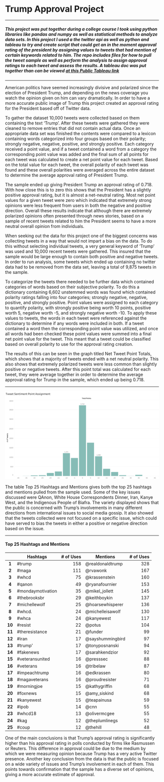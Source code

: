 # Trump Approval Project

***

##### This project was put together during a college course I took using python libraries like pandas and numpy as well as statistical methods to analyze data sets. In this project I used a the twitter api as well as python and tableau to try and create script that could get an in the moment approval rating of the president by assigning values to tweets that had mention of certain keywords related to him. The repo includes files for how to pull the tweet sample as well as perform the analysis to assign approval ratings to each tweet and assess the results. A tableau doc was put together than can be viewed [at this Public Tableau link](https://public.tableau.com/profile/nathan.mcdermott#!/vizhome/ApprovalRating_15885311844170/TweetSentimentPointAssignment)

***

American politics have seemed increasingly divisive and polarized since the election of President Trump, and depending on the news coverage you watch the opinion given on him can vary dramatically. In order to have a more accurate public image of Trump this project created an approval rating for the President based off of Twitter data. 

To gather the dataset 10,000 tweets were collected based on them containing the text ‘Trump’. After these tweets were gathered they were cleaned to remove entries that did not contain actual data. Once an appropriate data set was finished the contents were compared to a lexicon containing words categorized into four groups based on their polarity; strongly negative, negative, positive, and strongly positive. Each category received a point value, and if a tweet contained a word from a category the corresponding point value was added and the final sum of all points for each tweet was calculated to create a net point value for each tweet. Based on the total value for each tweet, the overall polarity of each tweet was found and these overall polarities were averaged across the entire dataset to determine the average approval rating of President Trump.

The sample ended up giving President Trump an approval rating of 0.718. With how close this is to zero this shows that the President has a slightly positive approval rating, but it is almost a net-neutral rating. Most net point values for a given tweet were zero which indicated that extremely strong opinions were less frequent from users in both the negative and positive direction. Overall these results indicate that although there are extremely polarized opinions often presented through news stories, based on a sample of recent tweets related to him the President seems to have a more neutral overall opinion from individuals.

When seeking out the data for this project one of the biggest concerns was collecting tweets in a way that would not impart a bias on the data. To do this without selecting individual tweets, a very general keyword of ‘Trump’ was used and 10,000 recent tweets were gathered. This insured that the sample would be large enough to contain both positive and negative tweets. In order to run analysis, some tweets which ended up containing no twitter data had to be removed from the data set, leaving a total of 9,875 tweets in the sample. 

To categorize the tweets there needed to be further data which contained categories of words based on their subjective polarity. To do this a dictionary containing 6,602 unstemmed words was found which contained polarity ratings falling into four categories; strongly negative, negative, positive, and strongly positive. Point values were assigned to each category to quantify polarity, with strongly positive being worth 10 points, positive worth 5, negative worth -5, and strongly negative worth -10. To apply these values to tweets, the words in each tweet were referenced against the dictionary to determine if any words were included in both. If a tweet contained a word then the corresponding point value was utilized, and once all words had been checked these point values were summed into a final net point value for the tweet. This meant that a tweet could be classified based on overall polarity to use for the approval rating creation. 

The results of this can be seen in the graph titled Net Tweet Point Totals, which shows that a majority of tweets ended with a net neutral polarity. This also shows that extremely polarized tweets were less common than slightly positive or negative tweets. After this point total was calculated for each tweet, they were average together in order to determine the average approval rating for Trump in the sample, which ended up being 0.718. 
***
![Image](https://github.com/nmcdermott42/Trump-Approval-Project/blob/master/tweetpoints.png)

The table Top 25 Hashtags and Mentions gives both the top 25 hashtags and mentions pulled from the sample used. Some of the key issues discussed were QAnon, White House Correspondents Dinner, Iran, Kanye West, and the Indigenous People of Biafra. The variety displayed shows that the public is concerned with Trump’s involvements in many different directions from international issues to social media gossip. It also showed that the tweets collected were not focused on a specific issue, which could have served to bias the tweets in either a positive or negative direction based on the issue.
***

#### Top 25 Hashtags and Mentions

|		    |    **Hashtags**   |**# of Uses**| **Mentions** | **# of Uses** |
|   :---:   |     --------      | --------: |    --------      | --------: |
|   **1**   | #trump            |   158     | @realdonaldtrump |   328     |
|   **2**   | #maga             |   111     | @rvawonk         |   167     |
|   **3**   | #whcd             |   75      | @krassenstein    |   160     |
|   **4**   | #qanon            |   49      | @ryanafournier   |   153     |
|   **5**   | #mondaymotivation |   35      | @mikel_jollett   |   145     |
|   **6**   | #thebrooksbr      |   29      | @keithboykin     |   137     |
|   **7**   | #michellewolf     |   25      | @hoarsewhisperer |   136     |
|   **8**   | #whcd.            |   24      | @michelleisawolf |   130     |
|   **9**   | #whca             |   24      | @kanyewest  	   |   117     |
|  **10**   | #resist  		      |   22	  	| @potus		       |   104     |
|  **11**   | #theresistance  	|   21	  	| @funder		       |   99      |
|  **12**   | #iran			      	|   17		  | @sayshummingbird |   97 	   |
|  **13**   | #trump'		      	|   17		  | @tonyposnanski   |   94	     |
|  **14**   | #fakenews	     		|   17		  | @sarahkendzior   |   92 	   |
|  **15**   | #veteransunited	  |   16		  | @presssec		     |   88	     |
|  **16** 	| #veterans 	     	|   16		  | @tribelaw	  	   |   87 	   |
|  **17** 	| #impeachtrump	   	|   16		  | @edkrassen	     |   80      |
|  **18** 	| #magaveterans	  	|   16		  | @proudresister   |   71	     |
|  **19**   | #morningjoe	    	|   15		  | @kathygriffin	   |   68	     |
|  **20**   | #foxnews		    	|   15		  | @amy_siskind	   |   68      |
|  **21** 	| #kanyewest	    	|   15		  | @teapainusa	     |   59	     |
|  **22**   | #ipob				      |   14		  | @cnn			       |   55	     |
|  **23**   | #whcd18			      |   13		  | @olivermcgee	   |   55	     |
|  **24** 	| #kag 			      	|   12 		  | @theplumlinegs   |   52	     |
|  **25** 	| #coup			      	|   12		  | @thehill		     |   48	     |

One of the main conclusions is that Trump’s approval rating is significantly higher than his approval rating in polls conducted by firms like Rasmussen or Reuters. This difference in approval could be due to the medium by which we were measuring opinion because Trump has a very active Twitter presence. Another key conclusion from the data is that the public is focused on a wide variety of issues and Trump’s involvement in each of them. This points towards confirmation that the sample has a diverse set of opinions, giving a more accurate estimate of approval. 

